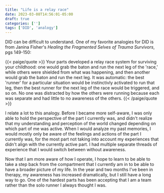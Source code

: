 ```yaml
---
title: "Life is a relay race"
date: 2023-03-08T14:56:01-05:00
draft: true
categories: ['']
tags: ['DID', 'analogy']
---
```



DID can be difficult to understand. 
One of my favorite analogies for DID is from Janina Fisher's _Healing the Fragmented Selves of Trauma Survivors_, pgs 149-150:

{{< paige/quote >}}
Your parts developed a relay race system for surviving your childhood: one would grab the baton and run the next leg of the 'race,' while others were shielded from what was happening, and then another would grab the baton and run the next leg. It was automatic: the best 'runner' for a particular situation would be instinctivly activated to run that leg, then the best runner for the next leg of the race would be triggered, and so on. No one was distracted by how the others were running because each was separate and had little to no awareness of the others.
{{< /paige/quote >}}

I relate a lot to this analogy. Before I became more self-aware, I was only able to hold the perspective of the part I currently was, and didn't realize that my understanding and perception of the world changed depending on which part of me was active. When I would analyze my past memories, I would mostly only be aware of the feelings and actions of the part I currently was, for the most part not taking into account my experiences that didn't align with the currently active part. I had multiple separate threads of experience that I would switch between without awareness. 

Now that I am more aware of how I operate, I hope to learn to be able to take a step back from the compartment that I currently am in to be able to have a broader picture of my life.
In the year and two months I've been in therapy, my awareness has increased dramatically, but I still have a long way to go. 
One of the hardest parts has been accepting that I am a team rather than the solo runner I always thought I was. 





<!--

I would switch from part to part without awareness, and, although I didn't know it at the time, I was living life moment-to-moment, without much awareness of what had happened in the past or what I wanted to do in the future. 

As I understand it now, 
when one part of me is active, memories formed when different parts were active feel different---they distinctly feel like _not me_. How much they feel like _not me_ seems to vary depending on how connected two parts are. For example, a part of me that works may not remember traumatic memory at all, and may have a vague awareness of my memories formed while I was on vacation, and would be much more connected with memories that different work parts formed. In fact, if one were to ask me about my vacation from a month ago while a work part is active, I will likely only have a general awareness of what occurred during that trip and would have to switch to a part more familiar with the vacation in order to converse more.

This is an incredibly subtle feeling, 
Moment-to-moment, I generally have a continuous sense of "I"; that is, I don't generally have discrete jumps in 



if I remember what I did when a different part of me was active, the memory feels different from memories that belong to the current version of me. It feels distinctly like memories of other parts do not belong to _me_; they're someone else's. This is an incredibly subtile distinction, and one of the main ways I use to tell apart me parts. Moment-to-moment, I always feel like _me_; I don't really experience discrete jumps in 

---I don't perceive a differential. The main way I'm able to tell that I'm a different part is looking at the past rather than 

Whatever version of me is currently active feels like me, and the only version of me. It took me a long time to realize this, because it's an incredibly subtle distinction. 


One of the ways I like to think about how I experience life is to think that I'm made up of a team of parts working together to live life. 
Now, I understand that who I am right now isn't who I always am---things like my views, interests, mannerisms, and, perhaps most obviously, handwriting change depending on which part of me in the relay race of life is holding the baton. 
It's been difficult trying to conceptualize my experience with DID. The analogy of "multiple people living in the same body" that many people use doesn't seem to make sense for me. In fact, because of this, I actively denied that having DID for several months after starting therapy with the justification that I do not relate to others' experiences I learn about online. 
With this analogy, people with DID seem to feel as though they are the current part that is out, and that parts they could be at other times are "other" to them. 
--!>
